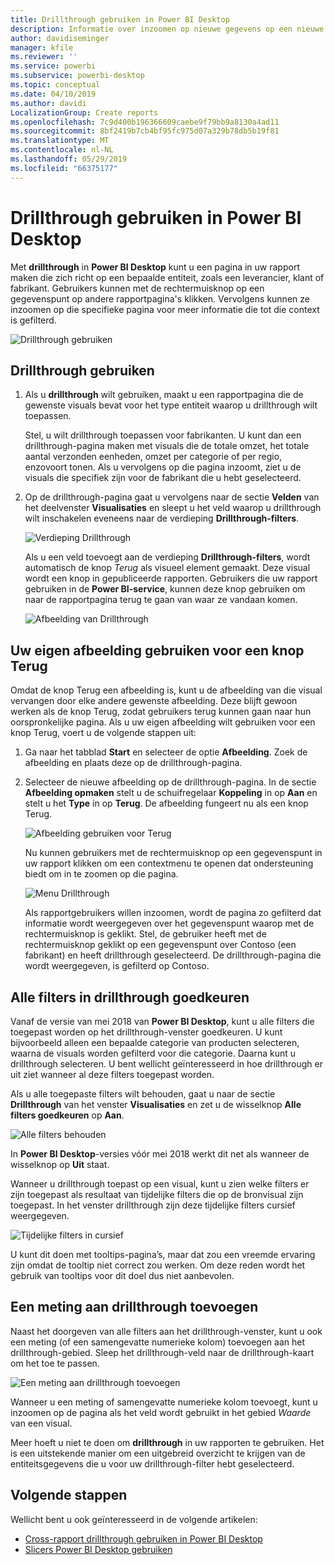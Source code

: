 ```yaml
---
title: Drillthrough gebruiken in Power BI Desktop
description: Informatie over inzoomen op nieuwe gegevens op een nieuwe rapportpagina in Power BI Desktop.
author: davidiseminger
manager: kfile
ms.reviewer: ''
ms.service: powerbi
ms.subservice: powerbi-desktop
ms.topic: conceptual
ms.date: 04/10/2019
ms.author: davidi
LocalizationGroup: Create reports
ms.openlocfilehash: 7c9d400b196366609caebe9f79bb9a8130a4ad11
ms.sourcegitcommit: 8bf2419b7cb4bf95fc975d07a329b78db5b19f81
ms.translationtype: MT
ms.contentlocale: nl-NL
ms.lasthandoff: 05/29/2019
ms.locfileid: "66375177"
---
```

# <a name="use-drillthrough-in-power-bi-desktop"></a>Drillthrough gebruiken in Power BI Desktop
Met **drillthrough** in **Power BI Desktop** kunt u een pagina in uw rapport maken die zich richt op een bepaalde entiteit, zoals een leverancier, klant of fabrikant. Gebruikers kunnen met de rechtermuisknop op een gegevenspunt op andere rapportpagina's klikken. Vervolgens kunnen ze inzoomen op die specifieke pagina voor meer informatie die tot die context is gefilterd.

![Drillthrough gebruiken](media/desktop-drillthrough/drillthrough_01.png)

## <a name="using-drillthrough"></a>Drillthrough gebruiken
1. Als u **drillthrough** wilt gebruiken, maakt u een rapportpagina die de gewenste visuals bevat voor het type entiteit waarop u drillthrough wilt toepassen. 

    Stel, u wilt drillthrough toepassen voor fabrikanten. U kunt dan een drillthrough-pagina maken met visuals die de totale omzet, het totale aantal verzonden eenheden, omzet per categorie of per regio, enzovoort tonen. Als u vervolgens op die pagina inzoomt, ziet u de visuals die specifiek zijn voor de fabrikant die u hebt geselecteerd.

2. Op de drillthrough-pagina gaat u vervolgens naar de sectie **Velden** van het deelvenster **Visualisaties** en sleept u het veld waarop u drillthrough wilt inschakelen eveneens naar de verdieping **Drillthrough-filters**.

    ![Verdieping Drillthrough](media/desktop-drillthrough/drillthrough_02.png)

    Als u een veld toevoegt aan de verdieping **Drillthrough-filters**, wordt automatisch de knop *Terug* als visueel element gemaakt. Deze visual wordt een knop in gepubliceerde rapporten. Gebruikers die uw rapport gebruiken in de **Power BI-service**, kunnen deze knop gebruiken om naar de rapportpagina terug te gaan van waar ze vandaan komen.

    ![Afbeelding van Drillthrough](media/desktop-drillthrough/drillthrough_03.png)

## <a name="use-your-own-image-for-a-back-button"></a>Uw eigen afbeelding gebruiken voor een knop Terug    
 Omdat de knop Terug een afbeelding is, kunt u de afbeelding van die visual vervangen door elke andere gewenste afbeelding. Deze blijft gewoon werken als de knop Terug, zodat gebruikers terug kunnen gaan naar hun oorspronkelijke pagina. Als u uw eigen afbeelding wilt gebruiken voor een knop Terug, voert u de volgende stappen uit:

1. Ga naar het tabblad **Start** en selecteer de optie **Afbeelding**. Zoek de afbeelding en plaats deze op de drillthrough-pagina.

2. Selecteer de nieuwe afbeelding op de drillthrough-pagina. In de sectie **Afbeelding opmaken** stelt u de schuifregelaar **Koppeling** in op **Aan** en stelt u het **Type** in op **Terug**. De afbeelding fungeert nu als een knop Terug.

    ![Afbeelding gebruiken voor Terug](media/desktop-drillthrough/drillthrough_05.png)

    
     Nu kunnen gebruikers met de rechtermuisknop op een gegevenspunt in uw rapport klikken om een contextmenu te openen dat ondersteuning biedt om in te zoomen op die pagina. 

    ![Menu Drillthrough](media/desktop-drillthrough/drillthrough_04.png)

    Als rapportgebruikers willen inzoomen, wordt de pagina zo gefilterd dat informatie wordt weergegeven over het gegevenspunt waarop met de rechtermuisknop is geklikt. Stel, de gebruiker heeft met de rechtermuisknop geklikt op een gegevenspunt over Contoso (een fabrikant) en heeft drillthrough geselecteerd. De drillthrough-pagina die wordt weergegeven, is gefilterd op Contoso.

## <a name="pass-all-filters-in-drillthrough"></a>Alle filters in drillthrough goedkeuren

Vanaf de versie van mei 2018 van **Power BI Desktop**, kunt u alle filters die toegepast worden op het drillthrough-venster goedkeuren. U kunt bijvoorbeeld alleen een bepaalde categorie van producten selecteren, waarna de visuals worden gefilterd voor die categorie. Daarna kunt u drillthrough selecteren. U bent wellicht geïnteresseerd in hoe drillthrough er uit ziet wanneer al deze filters toegepast worden.

Als u alle toegepaste filters wilt behouden, gaat u naar de sectie **Drillthrough** van het venster **Visualisaties** en zet u de wisselknop **Alle filters goedkeuren** op **Aan**. 

![Alle filters behouden](media/desktop-drillthrough/drillthrough_06.png)

In **Power BI Desktop**-versies vóór mei 2018 werkt dit net als wanneer de wisselknop op **Uit** staat.

Wanneer u drillthrough toepast op een visual, kunt u zien welke filters er zijn toegepast als resultaat van tijdelijke filters die op de bronvisual zijn toegepast. In het venster drillthrough zijn deze tijdelijke filters cursief weergegeven. 

![Tijdelijke filters in cursief](media/desktop-drillthrough/drillthrough_07.png)

U kunt dit doen met tooltips-pagina’s, maar dat zou een vreemde ervaring zijn omdat de tooltip niet correct zou werken. Om deze reden wordt het gebruik van tooltips voor dit doel dus niet aanbevolen.

## <a name="add-a-measure-to-drillthrough"></a>Een meting aan drillthrough toevoegen

Naast het doorgeven van alle filters aan het drillthrough-venster, kunt u ook een meting (of een samengevatte numerieke kolom) toevoegen aan het drillthrough-gebied. Sleep het drillthrough-veld naar de drillthrough-kaart om het toe te passen. 

![Een meting aan drillthrough toevoegen](media/desktop-drillthrough/drillthrough_08.png)

Wanneer u een meting of samengevatte numerieke kolom toevoegt, kunt u inzoomen op de pagina als het veld wordt gebruikt in het gebied *Waarde* van een visual.

Meer hoeft u niet te doen om **drillthrough** in uw rapporten te gebruiken. Het is een uitstekende manier om een uitgebreid overzicht te krijgen van de entiteitsgegevens die u voor uw drillthrough-filter hebt geselecteerd.

## <a name="next-steps"></a>Volgende stappen

Wellicht bent u ook geïnteresseerd in de volgende artikelen:

* [Cross-rapport drillthrough gebruiken in Power BI Desktop](desktop-cross-report-drill-through.md)
* [Slicers Power BI Desktop gebruiken](visuals/power-bi-visualization-slicers.md)

